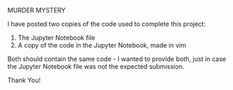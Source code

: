 MURDER MYSTERY

I have posted two copies of the code used to complete this project:

1) The Jupyter Notebook file
2) A copy of the code in the Jupyter Notebook, made in vim

Both should contain the same code - I wanted to provide both, just in case the 
Jupyter Notebook file was not the expected submission.

Thank You!

